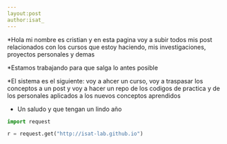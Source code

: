 ```yaml
---
layout:post
author:isat_
---
```

*Hola mi nombre es cristian y en esta pagina voy a subir todos mis post relacionados 
con los cursos que estoy haciendo, mis investigaciones, proyectos personales y demas

*Estamos trabajando para que salga lo antes posible

*El sistema es el siguiente:
 voy a ahcer un curso, voy a traspasar los conceptos a un post y voy a hacer un repo 
 de los codigos de practica y de los personales aplicados a los nuevos conceptos aprendidos
 
 * Un saludo y que tengan un lindo año 




```Python
import request

r = request.get("http://isat-lab.github.io")

```

